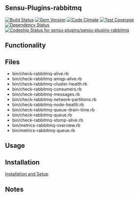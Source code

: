 ## Sensu-Plugins-rabbitmq

[ ![Build Status](https://travis-ci.org/sensu-plugins/sensu-plugins-rabbitmq.svg?branch=master)](https://travis-ci.org/sensu-plugins/sensu-plugins-rabbitmq)
[![Gem Version](https://badge.fury.io/rb/sensu-plugins-rabbitmq.svg)](http://badge.fury.io/rb/sensu-plugins-rabbitmq)
[![Code Climate](https://codeclimate.com/github/sensu-plugins/sensu-plugins-rabbitmq/badges/gpa.svg)](https://codeclimate.com/github/sensu-plugins/sensu-plugins-rabbitmq)
[![Test Coverage](https://codeclimate.com/github/sensu-plugins/sensu-plugins-rabbitmq/badges/coverage.svg)](https://codeclimate.com/github/sensu-plugins/sensu-plugins-rabbitmq)
[![Dependency Status](https://gemnasium.com/sensu-plugins/sensu-plugins-rabbitmq.svg)](https://gemnasium.com/sensu-plugins/sensu-plugins-rabbitmq)
[![Codeship Status for sensu-plugins/sensu-plugins-rabbitmq](https://codeship.com/projects/524c57f0-e89b-0132-b373-0e94167ad564/status?branch=master)](https://codeship.com/projects/82842)

## Functionality

## Files
 * bin/check-rabbitmq-alive.rb
 * bin/check-rabbitmq-amqp-alive.rb
 * bin/check-rabbitmq-cluster-health.rb
 * bin/check-rabbitmq-consumers.rb
 * bin/check-rabbitmq-messages.rb
 * bin/check-rabbitmq-network-partitions.rb
 * bin/check-rabbitmq-node-health.rb
 * bin/check-rabbitmq-queue-drain-time.rb
 * bin/check-rabbitmq-queue.rb
 * bin/check-rabbitmq-stomp-alive.rb
 * bin/metrics-rabbitmq-overview.rb
 * bin/metrics-rabbitmq-queue.rb

## Usage

## Installation

[Installation and Setup](https://github.com/sensu-plugins/documentation/blob/master/user_docs/installation_instructions.md)

## Notes

